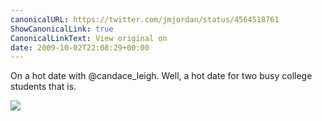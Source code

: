 ```yaml
---
canonicalURL: https://twitter.com/jmjordan/status/4564518761
ShowCanonicalLink: true
CanonicalLinkText: View original on
date: 2009-10-02T22:08:29+00:00
---
```

On a hot date with @candace_leigh. Well, a hot date for two busy college students that is.

![](/images/4564518761-33602218.jpg)